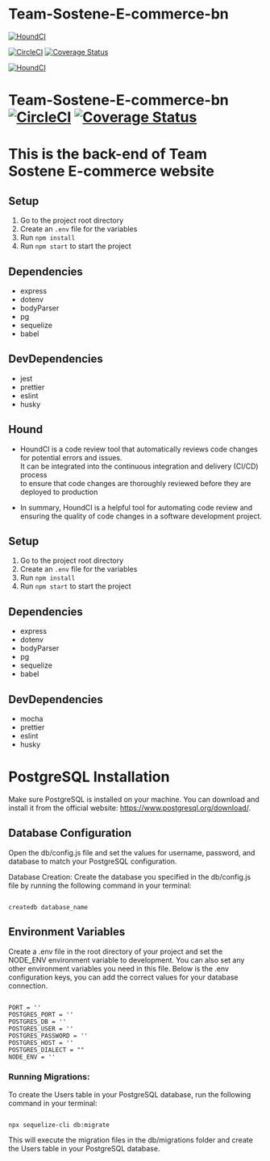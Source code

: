 # Team-Sostene-E-commerce-bn

[![HoundCI](https://img.shields.io/badge/style--blue.svg?label=HoundCI&logo=eslint&style=flat)](https://houndci.com)

 [![CircleCI](https://dl.circleci.com/status-badge/img/gh/atlp-rwanda/Team-Sostene-E-commerce-bn/tree/develop.svg?style=svg)](https://dl.circleci.com/status-badge/redirect/gh/atlp-rwanda/Team-Sostene-E-commerce-bn/tree/develop) [![Coverage Status](https://coveralls.io/repos/github/atlp-rwanda/Team-Sostene-E-commerce-bn/badge.svg?branch=ch-integrate-circleci-184651054)](https://coveralls.io/github/atlp-rwanda/Team-Sostene-E-commerce-bn?branch=ch-integrate-circleci-184651054)

[![HoundCI](https://img.shields.io/badge/style--blue.svg?label=HoundCI&logo=eslint&style=flat)](https://houndci.com)

# Team-Sostene-E-commerce-bn [![CircleCI](https://dl.circleci.com/status-badge/img/gh/atlp-rwanda/Team-Sostene-E-commerce-bn/tree/develop.svg?style=svg)](https://dl.circleci.com/status-badge/redirect/gh/atlp-rwanda/Team-Sostene-E-commerce-bn/tree/develop) [![Coverage Status](https://coveralls.io/repos/github/atlp-rwanda/Team-Sostene-E-commerce-bn/badge.svg?branch=ch-integrate-circleci-184651054)](https://coveralls.io/github/atlp-rwanda/Team-Sostene-E-commerce-bn?branch=ch-integrate-circleci-184651054)
# This is the back-end of Team Sostene E-commerce website

## Setup

1. Go to the project root directory
2. Create an `.env` file for the variables
3. Run `npm install`
5. Run `npm start` to start the project

## Dependencies
- express
- dotenv
- bodyParser
- pg
- sequelize
- babel

## DevDependencies
- jest
- prettier
- eslint
- husky

## Hound 
- HoundCI is a code review tool that automatically reviews code changes for potential errors and issues.<br>It can be integrated into the continuous integration and delivery (CI/CD) process <br> to ensure that code changes are thoroughly reviewed before they are deployed to production

- In summary, HoundCI is a helpful tool for automating code review and ensuring the quality of code changes in a software development project.

## Setup

1. Go to the project root directory
2. Create an `.env` file for the variables
3. Run `npm install`
5. Run `npm start` to start the project

## Dependencies
- express
- dotenv
- bodyParser
- pg
- sequelize
- babel

## DevDependencies
- mocha
- prettier
- eslint
- husky

# PostgreSQL Installation

Make sure PostgreSQL is installed on your machine. You can download and install it from the official website: https://www.postgresql.org/download/.

## Database Configuration

Open the db/config.js file and set the values for username, password, and database to match your PostgreSQL configuration.

Database Creation: Create the database you specified in the db/config.js file by running the following command in your terminal:
```

createdb database_name

```
## Environment Variables

Create a .env file in the root directory of your project and set the NODE_ENV environment variable to development. You can also set any other environment variables you need in this file. Below is the .env configuration keys, you can add the correct values for your database connection.
```

PORT = ''
POSTGRES_PORT = ''
POSTGRES_DB = ''
POSTGRES_USER = ''
POSTGRES_PASSWORD = ''
POSTGRES_HOST = ''
POSTGRES_DIALECT = ""
NODE_ENV = ''

```

### Running Migrations:

To create the Users table in your PostgreSQL database, run the following command in your terminal:
```

npx sequelize-cli db:migrate

```
This will execute the migration files in the db/migrations folder and create the Users table in your PostgreSQL database.
